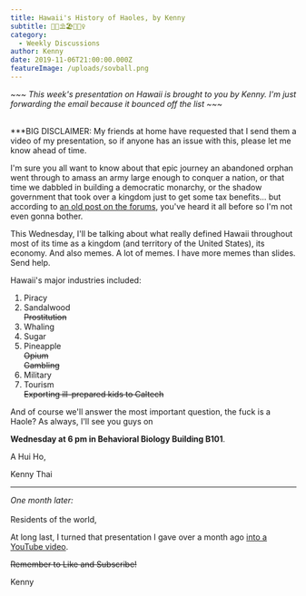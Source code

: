 ```yaml
---
title: Hawaii's History of Haoles, by Kenny
subtitle: 🥥🌴⛱️🏖️🌊🏄‍♀️
category:
  - Weekly Discussions
author: Kenny
date: 2019-11-06T21:00:00.000Z
featureImage: /uploads/sovball.png
---
```

*\~\~\~ This week's presentation on Hawaii is brought to you by Kenny. I'm just forwarding the email because it bounced off the list \~\~\~*

\
\*\**BIG DISCLAIMER: My friends at home have requested that I send them a video of my presentation, so if anyone has an issue with this, please let me know ahead of time.

I'm sure you all want to know about that epic journey an abandoned orphan went through to amass an army large enough to conquer a nation, or that time we dabbled in building a democratic monarchy, or the shadow government that took over a kingdom just to get some tax benefits... but according to [an old post on the forums](https://forum.caltechsovereignty.club/t/june-19-the-kingdom-of-hawai-i/109), you've heard it all before so I'm not even gonna bother.

This Wednesday, I'll be talking about what really defined Hawaii throughout most of its time as a kingdom (and territory of the United States), its economy. And also memes. A lot of memes. I have more memes than slides. Send help.

Hawaii's major industries included:

1. Piracy
2. Sandalwood\
   ~~Prostitution~~
3. Whaling
4. Sugar
5. Pineapple\
   ~~Opium\
   Gambling~~
6. Military
7. Tourism\
   ~~Exporting ill-prepared kids to Caltech~~

And of course we'll answer the most important question, the fuck is a Haole? As always, I'll see you guys on

**Wednesday at 6 pm in Behavioral Biology Building B101**.

A Hui Ho,

Kenny Thai

- - -

*One month later:*\
\
Residents of the world,



At long last, I turned that presentation I gave over a month ago [into a YouTube video](https://youtu.be/QPe0L__1mAI "https\://youtu.be/QPe0L\_\_1mAI").



~~Remember to Like and Subscribe!~~

Kenny